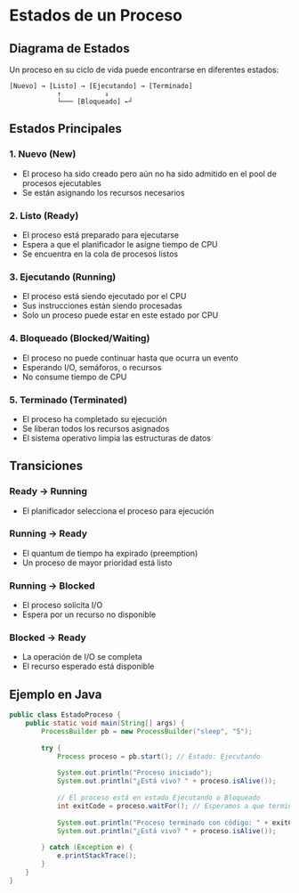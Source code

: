# Estados de un Proceso

## Diagrama de Estados

Un proceso en su ciclo de vida puede encontrarse en diferentes estados:

```
[Nuevo] → [Listo] → [Ejecutando] → [Terminado]
            ↑           ↓
            └─── [Bloqueado] ←┘
```

## Estados Principales

### 1. Nuevo (New)
- El proceso ha sido creado pero aún no ha sido admitido en el pool de procesos ejecutables
- Se están asignando los recursos necesarios

### 2. Listo (Ready)
- El proceso está preparado para ejecutarse
- Espera a que el planificador le asigne tiempo de CPU
- Se encuentra en la cola de procesos listos

### 3. Ejecutando (Running)
- El proceso está siendo ejecutado por el CPU
- Sus instrucciones están siendo procesadas
- Solo un proceso puede estar en este estado por CPU

### 4. Bloqueado (Blocked/Waiting)
- El proceso no puede continuar hasta que ocurra un evento
- Esperando I/O, semáforos, o recursos
- No consume tiempo de CPU

### 5. Terminado (Terminated)
- El proceso ha completado su ejecución
- Se liberan todos los recursos asignados
- El sistema operativo limpia las estructuras de datos

## Transiciones

### Ready → Running
- El planificador selecciona el proceso para ejecución

### Running → Ready
- El quantum de tiempo ha expirado (preemption)
- Un proceso de mayor prioridad está listo

### Running → Blocked
- El proceso solicita I/O
- Espera por un recurso no disponible

### Blocked → Ready
- La operación de I/O se completa
- El recurso esperado está disponible

## Ejemplo en Java

```java
public class EstadoProceso {
    public static void main(String[] args) {
        ProcessBuilder pb = new ProcessBuilder("sleep", "5");
        
        try {
            Process proceso = pb.start(); // Estado: Ejecutando
            
            System.out.println("Proceso iniciado");
            System.out.println("¿Está vivo? " + proceso.isAlive());
            
            // El proceso está en estado Ejecutando o Bloqueado
            int exitCode = proceso.waitFor(); // Esperamos a que termine
            
            System.out.println("Proceso terminado con código: " + exitCode);
            System.out.println("¿Está vivo? " + proceso.isAlive());
            
        } catch (Exception e) {
            e.printStackTrace();
        }
    }
}
```
